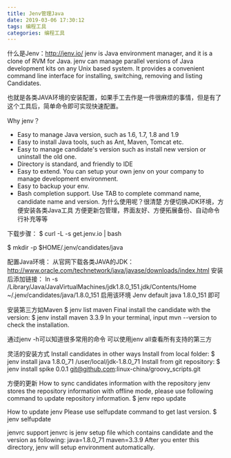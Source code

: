 ```yaml
---
title: Jenv管理Java
date: 2019-03-06 17:30:12
tags: 编程工具
categories: 编程工具
---
```


什么是Jenv：http://jenv.io/ 
jenv is Java environment manager, and it is a clone of RVM for Java. jenv can manage parallel versions of Java development kits on any Unix based system. It provides a convenient command line interface for installing, switching, removing and listing Candidates.

也就是各类JAVA环境的安装配置，如果手工去作是一件很麻烦的事情，但是有了这个工具后，简单命令即可实现快速配置。


Why jenv？
* Easy to manage Java version, such as 1.6, 1.7, 1.8 and 1.9
* Easy to install Java tools, such as Ant, Maven, Tomcat etc.
* Easy to manage candidate's version such as install new version or uninstall the old one.
* Directory is standard, and friendly to IDE
* Easy to extend. You can setup your own jenv on your company to manage development environment.
* Easy to backup your env.
* Bash completion support. Use TAB to complete command name, candidate name and version.
  为什么使用呢？很清楚
  方便切换JDK环境，方便安装各类Java工具
  方便更新包管理，界面友好、方便拓展备份、自动命令行补充等等

下载步骤：
$ curl -L -s get.jenv.io | bash

$ mkdir -p $HOME/.jenv/candidates/java

配置Java环境：
从官网下载各类JAVA的JDK：
http://www.oracle.com/technetwork/java/javase/downloads/index.html
安装后添加链接：
ln -s /Library/Java/JavaVirtualMachines/jdk1.8.0_151.jdk/Contents/Home ~/.jenv/candidates/java/1.8.0_151
启用该环境
Jenv default java 1.8.0_151 即可

安装第三方如Maven 
$ jenv list maven
Final install the candidate with the version:
$ jenv install maven 3.3.9
In your terminal, input mvn --version to check the installation.

通过jenv -h可以知道很多常用的命令
可以使用jenv all查看所有支持的第三方

灵活的安装方式
Install candidates in other ways
Install from local folder:
$ jenv install java 1.8.0_71 /user/local/jdk-1.8.0_71
Install from git repository:
 $ jenv install spike 0.0.1 git@github.com:linux-china/groovy_scripts.git

方便的更新
How to sync candidates information with the repository
jenv stores the repository information with offline mode, please use following command to update repository information.
$ jenv repo update

How to update jenv
Please use selfupdate command to get last version.
$ jenv selfupdate

jenvrc support
jenvrc is jenv setup file which contains candidate and the version as following:
java=1.8.0_71
maven=3.3.9
After you enter this directory, jenv will setup environment automatically.